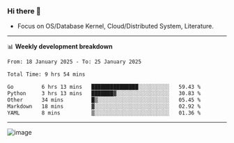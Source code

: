 ### Hi there 👋
<!-- * Daily Meditation via Leetcode/Competitive-Programming. -->
* Focus on OS/Database Kernel, Cloud/Distributed System, Literature.

-------

📊 **Weekly development breakdown**
<!--START_SECTION:waka-->

```txt
From: 18 January 2025 - To: 25 January 2025

Total Time: 9 hrs 54 mins

Go         6 hrs 13 mins   ███████████████░░░░░░░░░░   59.43 %
Python     3 hrs 13 mins   ███████▓░░░░░░░░░░░░░░░░░   30.83 %
Other      34 mins         █▒░░░░░░░░░░░░░░░░░░░░░░░   05.45 %
Markdown   18 mins         ▓░░░░░░░░░░░░░░░░░░░░░░░░   02.92 %
YAML       8 mins          ▒░░░░░░░░░░░░░░░░░░░░░░░░   01.36 %
```

<!--END_SECTION:waka-->

-------

<!-- [![Leetcode Stats](https://leetcard.jacoblin.cool/hzhang413?font=Fira+Mono)](https://leetcode.com/fxrc) -->
![image](./cyberpunk-ghost-in-the-shell.gif)
<!--![image](./gis-archive.png)-->
